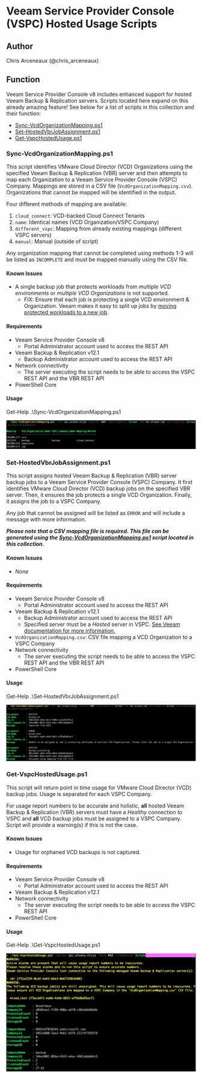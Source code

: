 # Veeam Service Provider Console (VSPC) Hosted Usage Scripts

## Author

Chris Arceneaux (@chris_arceneaux)

## Function

Veeam Service Provider Console v8 includes enhanced support for hosted Veeam Backup & Replication servers. Scripts located here expand on this already amazing feature! See below for a list of scripts in this collection and their function:

* [Sync-VcdOrganizationMapping.ps1](#sync-vcdorganizationmappingps1)
* [Set-HostedVbrJobAssignment.ps1](#set-hostedvbrjobassignmentps1)
* [Get-VspcHostedUsage.ps1](#get-vspchostedusageps1)

### Sync-VcdOrganizationMapping.ps1

This script identifies VMware Cloud Director (VCD) Organizations using the specified Veeam Backup & Replication (VBR) server and then attempts to map each Organization to a Veeam Service Provider Console (VSPC) Company. Mappings are stored in a CSV file (`VcdOrganizationMapping.csv`). Organizations that cannot be mapped will be identified in the output.

Four different methods of mapping are available:

1. `cloud_connect`: VCD-backed Cloud Connect Tenants
2. `name`: Identical names (VCD Organization/VSPC Company)
3. `different_vspc`: Mapping from already existing mappings (different VSPC servers)
4. `manual`: Manual (outside of script)

Any organization mapping that cannot be completed using methods 1-3 will be listed as `INCOMPLETE` and must be mapped manually using the CSV file.

#### Known Issues

* A single backup job that protects workloads from *multiple VCD environments* or *multiple VCD Organizations* is not supported.
  * FIX: Ensure that each job is protecting a single VCD environment & Organization. Veeam makes it easy to split up jobs by [moving protected workloads to a new job](https://helpcenter.veeam.com/docs/backup/vsphere/backup_moving.html?ver=120#how-moving-to-another-job-works).

#### Requirements

* Veeam Service Provider Console v8
  * Portal Administrator account used to access the REST API
* Veeam Backup & Replication v12.1
  * Backup Administrator account used to access the REST API
* Network connectivity
  * The server executing the script needs to be able to access the VSPC REST API and the VBR REST API
* PowerShell Core

#### Usage

Get-Help .\Sync-VcdOrganizationMapping.ps1

![sample output](sample_sync.png)

### Set-HostedVbrJobAssignment.ps1

This script assigns hosted Veeam Backup & Replication (VBR) server backup jobs to a Veeam Service Provider Console (VSPC) Company. It first identifies VMware Cloud Director (VCD) backup jobs on the specified VBR server. Then, it ensures the job protects a single VCD Organization. Finally, it assigns the job to a VSPC Company.

Any job that cannot be assigned will be listed as `ERROR` and will include a message with more information.

***Please note that a CSV mapping file is required. This file can be generated using the [Sync-VcdOrganizationMapping.ps1](#sync-vcdorganizationmappingps1) script located in this collection.***

#### Known Issues

* *None*

#### Requirements

* Veeam Service Provider Console v8
  * Portal Administrator account used to access the REST API
* Veeam Backup & Replication v12.1
  * Backup Administrator account used to access the REST API
  * Specified server must be a *Hosted* server in VSPC. [See Veeam documentation for more information.](https://helpcenter.veeam.com/docs/vac/provider_admin/connect_backup_servers.html?ver=80#hosted)
* `VcdOrganizationMapping.csv`: CSV file mapping a VCD Organization to a VSPC Company
* Network connectivity
  * The server executing the script needs to be able to access the VSPC REST API and the VBR REST API
* PowerShell Core

#### Usage

Get-Help .\Set-HostedVbrJobAssignment.ps1

![sample output](sample_assignment.png)

### Get-VspcHostedUsage.ps1

This script will return point in time usage for VMware Cloud Director (VCD) backup jobs. Usage is separated for each VSPC Company.

For usage report numbers to be accurate and holistic, **all** hosted Veeam Backup & Replication (VBR) servers must have a *Healthy* connection to VSPC and **all** VCD backup jobs must be assigned to a VSPC Company. Script will provide a warning(s) if this is not the case.

#### Known Issues

* Usage for orphaned VCD backups is not captured.

#### Requirements

* Veeam Service Provider Console v8
  * Portal Administrator account used to access the REST API
* Veeam Backup & Replication v12.1
* Network connectivity
  * The server executing the script needs to be able to access the VSPC REST API
* PowerShell Core

#### Usage

Get-Help .\Get-VspcHostedUsage.ps1

![sample output](sample_usage.png)
